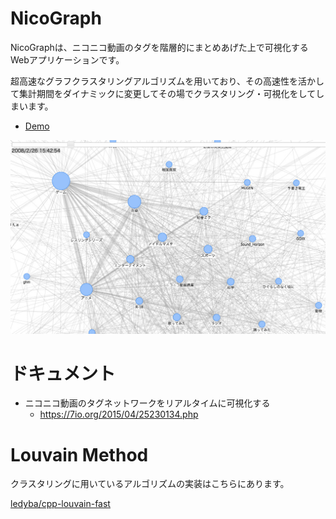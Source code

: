 # NicoGraph
NicoGraphは、ニコニコ動画のタグを階層的にまとめあげた上で可視化するWebアプリケーションです。

超高速なグラフクラスタリングアルゴリズムを用いており、その高速性を活かして集計期間をダイナミックに変更してその場でクラスタリング・可視化をしてしまいます。

- [Demo](http://app.7io.org/NicoGraph/)

[![ScreenShot](https://raw.githubusercontent.com/ledyba/NicoGraph/master/screenshot.jpg)](http://ledyba.org/NicoGraph/)

# ドキュメント

 - ニコニコ動画のタグネットワークをリアルタイムに可視化する
   - https://7io.org/2015/04/25230134.php

# Louvain Method
クラスタリングに用いているアルゴリズムの実装はこちらにあります。

[ledyba/cpp-louvain-fast](https://github.com/ledyba/cpp-louvain-fast)
